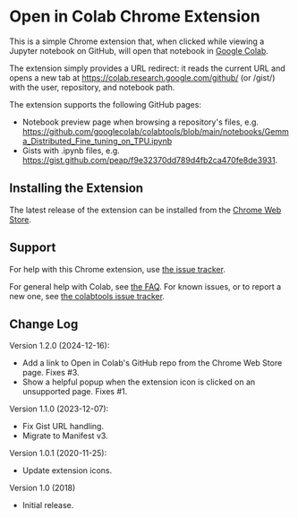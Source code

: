 # Open in Colab Chrome Extension

This is a simple Chrome extension that, when clicked while viewing a Jupyter
notebook on GitHub, will open that notebook in
[Google Colab](https://colab.research.google.com/).

The extension simply provides a URL redirect: it reads the current URL and opens
a new tab at https://colab.research.google.com/github/ (or /gist/) with the
user, repository, and notebook path.

The extension supports the following GitHub pages:

*   Notebook preview page when browsing a repository's files, e.g.
    https://github.com/googlecolab/colabtools/blob/main/notebooks/Gemma_Distributed_Fine_tuning_on_TPU.ipynb
*   Gists with .ipynb files, e.g.
    https://gist.github.com/peap/f9e32370dd789d4fb2ca470fe8de3931.

## Installing the Extension

The latest release of the extension can be installed from the
[Chrome Web Store](https://chrome.google.com/webstore/detail/open-in-colab/iogfkhleblhcpcekbiedikdehleodpjo).

## Support

For help with this Chrome extension, use
[the issue tracker](https://github.com/googlecolab/open_in_colab/issues).

For general help with Colab, see
[the FAQ](https://research.google.com/colaboratory/faq.html). For known issues,
or to report a new one, see
[the colabtools issue tracker](https://github.com/googlecolab/colabtools/issues).

## Change Log

Version 1.2.0 (2024-12-16):

*   Add a link to Open in Colab's GitHub repo from the Chrome Web Store page.
    Fixes #3.
*   Show a helpful popup when the extension icon is clicked on an unsupported
    page. Fixes #1.

Version 1.1.0 (2023-12-07):

*   Fix Gist URL handling.
*   Migrate to Manifest v3.

Version 1.0.1 (2020-11-25):

*   Update extension icons.

Version 1.0 (2018)

*   Initial release.
